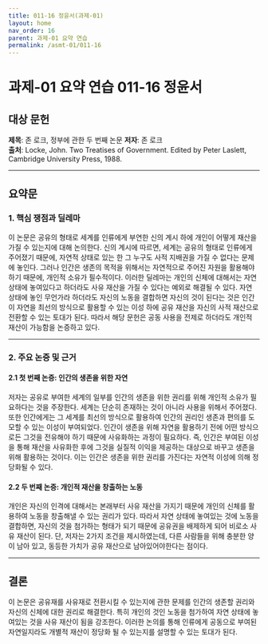 ```yaml
---
title: 011-16 정윤서(과제-01)
layout: home
nav_order: 16
parent: 과제-01 요약 연습
permalink: /asmt-01/011-16
---
```


# 과제-01 요약 연습 011-16 정윤서 

## 대상 문헌  
**제목**: 존 로크, 정부에 관한 두 번째 논문 
**저자**: 존 로크  
**출처**: Locke, John. Two Treatises of Government. Edited by Peter Laslett, Cambridge University Press, 1988.

---

## 요약문  

### 1. 핵심 쟁점과 딜레마  
이 논문은 공유의 형태로 세계를 인류에게 부연한 신의 계시 하에 개인이 어떻게 재산을 가질 수 있는지에 대해 논의한다. 신의 계시에 따르면, 세계는 공유의 형태로 인류에게 주어졌기 때문에, 자연적 상태로 있는 한 그 누구도 사적 지배권을 가질 수 없다는 문제에 놓인다. 그러나 인간은 생존의 목적을 위해서는 자연적으로 주어진 자원을 활용해야하기 때문에, 개인적 소유가 필수적이다. 이러한 딜레마는 개인의 신체에 대해서는 자연 상태에 놓여있다고 하더라도 사유 재산을 가질 수 있다는 예외로 해결될 수 있다. 자연 상태에 놓인 무언가라 하더라도 자신의 노동을 결합하면 자신의 것이 된다는 것은 인간이 자연을 최선의 방식으로 활용할 수 있는 이성 하에 공유 재산을 자신의 사적 재산으로 전환할 수 있는 토대가 된다. 따라서 해당 문헌은 공동 사용을 전제로 하더라도 개인적 재산이 가능함을 논증하고 있다. 

---

### 2. 주요 논증 및 근거  

#### 2.1 첫 번째 논증: 인간의 생존을 위한 자연 
저자는 공유로 부여한 세계의 일부를 인간의 생존을 위한 권리를 위해 개인적 소유가 필요하다는 것을 주장한다. 세계는 단순히 존재하는 것이 아니라 사용을 위해서 주어졌다. 또한 인간에게는 그 세계를 최선의 방식으로 활용하여 인간의 권리인 생존과 편의를 도모할 수 있는 이성이 부여되었다. 인간이 생존을 위해 자연을 활용하기 전에 어떤 방식으로든 그것을 전유해야 하기 때문에 사유화하는 과정이 필요하다. 즉, 인간은 부여된 이성을 통해 재산을 사유화한 후에 그것을 실질적 이익을 제공하는 대상으로 바꾸고 생존을 위해 활용하는 것이다. 이는 인간은 생존을 위한 권리를 가진다는 자연적 이성에 의해 정당화될 수 있다. 


#### 2.2 두 번째 논증: 개인적 재산을 창출하는 노동
개인은 자신의 인격에 대해서는 본래부터 사유 재산을 가지기 때문에 개인의 신체를 활용하여 노동을 창출해낼 수 있는 권리가 있다. 따라서 자연 상태에 놓여있는 것에 노동을 결합하면, 자신의 것을 첨가하는 형태가 되기 때문에 공유권을 배제하게 되어 비로소 사유 재산이 된다. 단, 저자는 2가지 조건을 제시하였는데, 다른 사람들을 위해 충분한 양이 남아 있고, 동등한 가치가 공유 재산으로 남아있어야한다는 점이다. 

---

## 결론  
이 논문은 공유재를 사유재로 전환시킬 수 있는지에 관한 문제를 인간의 생존할 권리와 자신의 신체에 대한 권리로 해결한다. 특히 개인의 것인 노동을 첨가하여 자연 상태에 놓여있는 것을 사유 재산이 됨을 강조한다. 이러한 논의를 통해 인류에게 공동으로 부여된 자연일지라도 개별적 재산이 정당화 될 수 있는지를 설명할 수 있는 토대가 된다. 